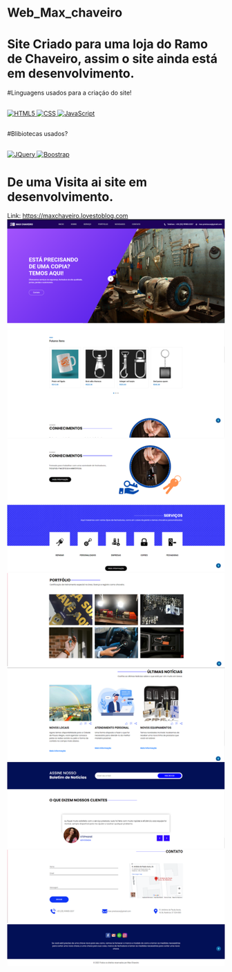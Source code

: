 # Web_Max_chaveiro
# Site Criado para uma loja do Ramo de Chaveiro, assim o site ainda está em desenvolvimento.
#Linguagens usados para a criaçáo do site!

<div style='display: inline_block'><br/>
<a href="https://developer.mozilla.org/pt-BR/docs/Web/HTML">
    <img aligh='center' alt='HTML5' src='https://img.shields.io/badge/HTML5-E34F26?style=for-the-badge&logo=html5&logoColor=white'/>
</a>
    
<a href="https://developer.mozilla.org/pt-BR/docs/Web/CSS">
    <img aligh='center' alt='CSS' src='https://img.shields.io/badge/CSS-239120?&style=for-the-badge&logo=css3&logoColor=white'/>
</a>

<a href="https://developer.mozilla.org/pt-BR/docs/Web/JavaScript">
    <img aligh='center' alt='JavaScript' src='https://img.shields.io/badge/JavaScript-F7DF1E?style=for-the-badge&logo=javascript&logoColor=black'/>
</a>
</div>

##
#Blibiotecas usados?

<div style='display: inline_block'><br/>
<a href="https://api.jquery.com">
    <img aligh='center' alt='JQuery' src='https://img.shields.io/badge/JQuery-E34F26?style=for-the-badge&logo=jh,jquery5&logoColor=white'/>
</a>

 <a href="https://getbootstrap.com/docs/5.3/getting-started/introduction/">
    <img aligh='center' alt='Boostrap' src='https://img.shields.io/badge/Boostrap-239120?&style=for-the-badge&logo=Boostrap3&logoColor=white'/>
</a>


# De uma Visita ai site em desenvolvimento.

Link: https://maxchaveiro.lovestoblog.com
<img src="https://github.com/samuel10752/Max_chaveiro/blob/master/Max/assets/img/Captura%20de%20tela_20230124_182132.png"/>
<img src="https://github.com/samuel10752/Max_chaveiro/blob/master/Max/assets/img/Captura%20de%20tela_20230124_182211.png"/>
<img src="https://github.com/samuel10752/Max_chaveiro/blob/master/Max/assets/img/Captura%20de%20tela_20230124_182229.png"/>    
<img src="https://github.com/samuel10752/Max_chaveiro/blob/master/Max/assets/img/Captura%20de%20tela_20230124_182238.png"/>
<img src="https://github.com/samuel10752/Max_chaveiro/blob/master/Max/assets/img/Captura%20de%20tela_20230124_182253.png"/>    
<img src="https://github.com/samuel10752/Max_chaveiro/blob/master/Max/assets/img/Captura%20de%20tela_20230124_182309.png"/>    
<img src="https://github.com/samuel10752/Max_chaveiro/blob/master/Max/assets/img/Captura%20de%20tela_20230124_182321.png"/>    
<img src="https://github.com/samuel10752/Max_chaveiro/blob/master/Max/assets/img/Captura%20de%20tela_20230124_182337.png"/>    
<img src="https://github.com/samuel10752/Max_chaveiro/blob/master/Max/assets/img/Captura%20de%20tela_20230124_182348.png"/>        
    
</div>
